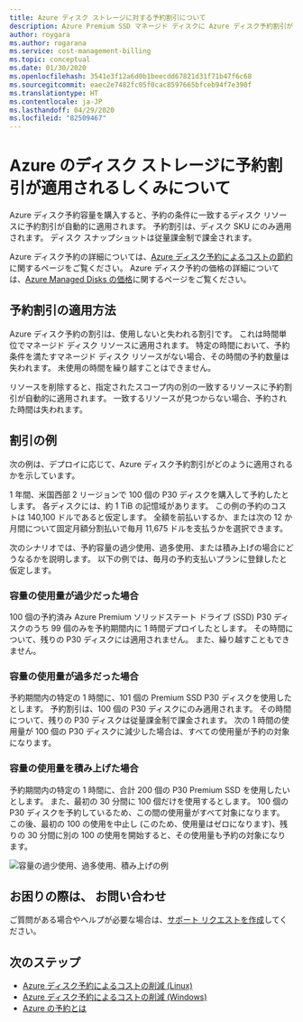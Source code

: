 ```yaml
---
title: Azure ディスク ストレージに対する予約割引について
description: Azure Premium SSD マネージド ディスクに Azure ディスク予約割引が適用されるしくみについて説明します。
author: roygara
ms.author: rogarana
ms.service: cost-management-billing
ms.topic: conceptual
ms.date: 01/30/2020
ms.openlocfilehash: 3541e3f12a6d0b1beecdd67821d31f71b47f6c68
ms.sourcegitcommit: eaec2e7482fc05f0cac8597665bfceb94f7e390f
ms.translationtype: HT
ms.contentlocale: ja-JP
ms.lasthandoff: 04/29/2020
ms.locfileid: "82509467"
---
```

# <a name="understand-how-your-reservation-discount-is-applied-to-azure-disk-storage"></a>Azure のディスク ストレージに予約割引が適用されるしくみについて

Azure ディスク予約容量を購入すると、予約の条件に一致するディスク リソースに予約割引が自動的に適用されます。 予約割引は、ディスク SKU にのみ適用されます。 ディスク スナップショットは従量課金制で課金されます。

Azure ディスク予約の詳細については、[Azure ディスク予約によるコストの節約](../../virtual-machines/linux/disks-reserved-capacity.md)に関するページをご覧ください。 Azure ディスク予約の価格の詳細については、[Azure Managed Disks の価格](https://azure.microsoft.com/pricing/details/managed-disks/)に関するページをご覧ください。

## <a name="how-the-reservation-discount-is-applied"></a>予約割引の適用方法

Azure ディスク予約の割引は、使用しないと失われる割引です。 これは時間単位でマネージド ディスク リソースに適用されます。 特定の時間において、予約条件を満たすマネージド ディスク リソースがない場合、その時間の予約数量は失われます。 未使用の時間を繰り越すことはできません。

リソースを削除すると、指定されたスコープ内の別の一致するリソースに予約割引が自動的に適用されます。 一致するリソースが見つからない場合、予約された時間は失われます。

## <a name="discount-examples"></a>割引の例

次の例は、デプロイに応じて、Azure ディスク予約割引がどのように適用されるかを示しています。

1 年間、米国西部 2 リージョンで 100 個の P30 ディスクを購入して予約したとします。 各ディスクには、約 1 TiB の記憶域があります。 この例の予約のコストは 140,100 ドルであると仮定します。 全額を前払いするか、または次の 12 か月間について固定月額分割払いで毎月 11,675 ドルを支払うかを選択できます。

次のシナリオでは、予約容量の過少使用、過多使用、または積み上げの場合にどうなるかを説明します。 以下の例では、毎月の予約支払いプランに登録したと仮定します。

### <a name="underusing-your-capacity"></a>容量の使用量が過少だった場合

100 個の予約済み Azure Premium ソリッドステート ドライブ (SSD) P30 ディスクのうち 99 個のみを予約期間内に 1 時間デプロイしたとします。 その時間について、残りの P30 ディスクには適用されません。 また、繰り越すこともできません。

### <a name="overusing-your-capacity"></a>容量の使用量が過多だった場合

予約期間内の特定の 1 時間に、101 個の Premium SSD P30 ディスクを使用したとします。 予約割引は、100 個の P30 ディスクにのみ適用されます。 その時間について、残りの P30 ディスクは従量課金制で課金されます。 次の 1 時間の使用量が 100 個の P30 ディスクに減少した場合は、すべての使用量が予約の対象になります。

### <a name="tiering-your-capacity"></a>容量の使用量を積み上げた場合

予約期間内の特定の 1 時間に、合計 200 個の P30 Premium SSD を使用したいとします。 また、最初の 30 分間に 100 個だけを使用するとします。 100 個の P30 ディスクを予約しているため、この間の使用量がすべて対象になります。 この後、最初の 100 の使用を中止し (このため、使用量はゼロになります)、残りの 30 分間に別の 100 の使用を開始すると、その使用量も予約の対象になります。

![容量の過少使用、過多使用、積み上げの例](media/understand-disk-reservations/reserved-disks-example-scenarios.png)

## <a name="need-help-contact-us"></a>お困りの際は、 お問い合わせ

ご質問がある場合やヘルプが必要な場合は、[サポート リクエストを作成](https://go.microsoft.com/fwlink/?linkid=2083458)してください。

## <a name="next-steps"></a>次のステップ

- [Azure ディスク予約によるコストの削減 (Linux)](../../virtual-machines/linux/disks-reserved-capacity.md)
- [Azure ディスク予約によるコストの削減 (Windows)](../../virtual-machines/windows/disks-reserved-capacity.md)
- [Azure の予約とは](save-compute-costs-reservations.md)
